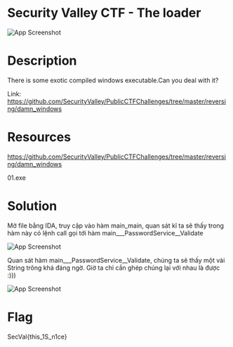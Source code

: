 # Security Valley CTF - The loader

![App Screenshot](https://github.com/shiroyagi4777/Security-Valley-CTF/blob/8a1fd1ea773d662de2764c2288b670d5e30681f1/Reverse/damn%20windows/Image/Screenshot%202023-06-17%20153906.png)

# Description

There is some exotic compiled windows executable.Can you deal with it?

Link: https://github.com/SecurityValley/PublicCTFChallenges/tree/master/reversing/damn_windows

# Resources

https://github.com/SecurityValley/PublicCTFChallenges/tree/master/reversing/damn_windows

01.exe

# Solution

Mở file bằng IDA, truy cập vào hàm main_main, quan sát kĩ ta sẽ thấy trong hàm này có lệnh call gọi tới hàm main___PasswordService__Validate

![App Screenshot](https://github.com/shiroyagi4777/Security-Valley-CTF/blob/8a1fd1ea773d662de2764c2288b670d5e30681f1/Reverse/damn%20windows/Image/1.png)

Quan sát hàm main___PasswordService__Validate, chúng ta sẽ thấy một vài String trông khá đáng ngờ. Giờ ta chỉ cần ghép chúng lại với nhau là được :)))

![App Screenshot](https://github.com/shiroyagi4777/Security-Valley-CTF/blob/8a1fd1ea773d662de2764c2288b670d5e30681f1/Reverse/damn%20windows/Image/2.png)

# Flag

SecVal{this_1S_n1ce}


